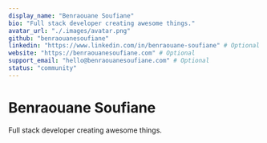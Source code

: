 ```yaml
---
display_name: "Benraouane Soufiane"
bio: "Full stack developer creating awesome things."
avatar_url: "./.images/avatar.png"
github: "benraouanesoufiane"
linkedin: "https://www.linkedin.com/in/benraouane-soufiane" # Optional
website: "https://benraouanesoufiane.com" # Optional
support_email: "hello@benraouanesoufiane.com" # Optional
status: "community"
---
```


# Benraouane Soufiane

Full stack developer creating awesome things.